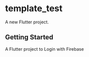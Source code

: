 # template_test

A new Flutter project.

## Getting Started

A Flutter project to Login with Firebase


